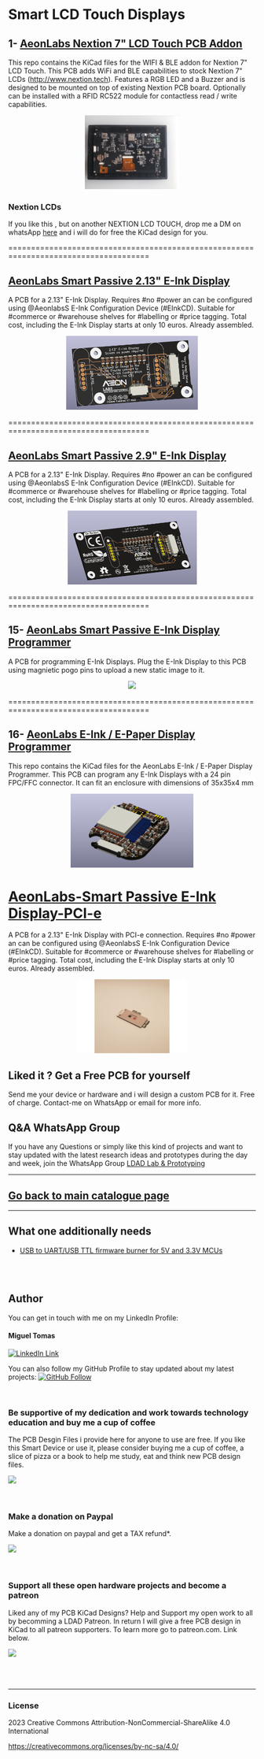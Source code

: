 # Smart LCD Touch Displays

## 1- [AeonLabs Nextion 7" LCD Touch PCB Addon](https://github.com/aeonSolutions/AeonLabs-Nextion-7--LCD-Touch-PCB-Addon-)
This repo contains the KiCad files for the  WIFI &amp; BLE addon for Nextion 7" LCD Touch. This PCB adds WiFi and BLE capabilities to stock Nextion 7" LCDs (http://www.nextion.tech). Features a RGB LED and a Buzzer and is designed to be mounted on top of existing Nextion PCB board. Optionally can be installed with a RFID RC522 module for contactless read / write capabilities.

<p align="center">
   <img src="https://github.com/aeonSolutions/AeonLabs-Nextion-7--LCD-Touch-PCB-Addon-/blob/main/designs/assembled2.jpg" height="150"> 
</p>

### Nextion LCDs
If you like this , but on another NEXTION LCD TOUCH, drop me a DM on whatsApp [here](https://chat.whatsapp.com/FkNC7u83kuy2QRA5sqjBVg) and i will do for free the KiCad design for you.


=====================================================================================
## [AeonLabs Smart Passive 2.13" E-Ink Display](https://github.com/aeonSolutions/AeonLabs-Smart-Passive-E-Ink-Display)
A PCB for a 2.13" E-Ink Display. Requires #no #power an can be configured using @AeonlabsS E-Ink Configuration Device (#EInkCD). Suitable for #commerce or #warehouse shelves for #labelling or #price tagging. Total cost, including the E-Ink Display starts at only 10 euros. Already assembled.

<p align="center">
   <img src="https://github.com/aeonSolutions/AeonLabs-Smart-Passive-E-Ink-Display/blob/main/Designs/pcb_back.png" height="150"> 
</p>

=====================================================================================
## [AeonLabs Smart Passive 2.9" E-Ink Display](https://github.com/aeonSolutions/AeonLabs-Smart-Passive-2.9-E-Ink-Display)
A PCB for a 2.13" E-Ink Display. Requires #no #power an can be configured using @AeonlabsS E-Ink Configuration Device (#EInkCD). Suitable for #commerce or #warehouse shelves for #labelling or #price tagging. Total cost, including the E-Ink Display starts at only 10 euros. Already assembled.

<p align="center">
   <img src="https://github.com/aeonSolutions/AeonLabs-Smart-Passive-2.9-E-Ink-Display/blob/main/designs/pcb_back.png" height="150"> 
</p>

=====================================================================================
## 15- [AeonLabs Smart Passive E-Ink Display Programmer](https://github.com/aeonSolutions/AeonLabs-Smart-Passive-E-Ink-Display-Programmer)
A PCB for programming E-Ink Displays. Plug the E-Ink Display to this PCB using magnietic pogo pins to upload a new static image to it.

<p align="center">
   <img src="https://github.com/aeonSolutions/AeonLabs-Smart-Passive-E-Ink-Display-Programmer/blob/main/Designs/pcb_front.png" height="150"> 
</p>

=====================================================================================
## 16- [AeonLabs E-Ink / E-Paper Display Programmer](https://github.com/aeonSolutions/AeonLabs-E-Ink-E-Paper-Display-Programmer)
This repo contains the KiCad files for the AeonLabs E-Ink / E-Paper Display Programmer. This PCB can program any E-Ink Displays with a 24 pin FPC/FFC connector. It can fit an enclosure with dimensions of 35x35x4 mm

<p align="center">
   <img src="https://github.com/aeonSolutions/AeonLabs-E-Ink-E-Paper-Display-Programmer/blob/main/Designs/pcb_front.png" height="150"> 
</p>

# [AeonLabs-Smart Passive E-Ink Display-PCI-e](https://github.com/aeonSolutions/AeonLabs-Smart-Passive-E-Ink-Display-PCI-e)
A PCB for a 2.13" E-Ink Display with PCI-e connection. Requires #no #power an can be configured using @AeonlabsS E-Ink Configuration Device (#EInkCD). Suitable for #commerce or #warehouse shelves for #labelling or #price tagging. Total cost, including the E-Ink Display starts at only 10 euros. Already assembled.

<p align="center">
   <img src="https://github.com/aeonSolutions/AeonLabs-Smart-Passive-E-Ink-Display-PCI-e/blob/main/designs/final.jpg" height="150"> 
</p>

## Liked it ? Get a Free PCB for yourself
Send me your device or hardware and i will design a custom PCB for it. Free of charge. Contact-me on WhatsApp or email for more info. 

## Q&A WhatsApp Group
If you have any Questions or simply  like this kind of projects and want to stay updated with the latest research ideas and prototypes during the day and week, join the WhatsApp Group
[LDAD Lab & Prototyping](https://chat.whatsapp.com/FkNC7u83kuy2QRA5sqjBVg)

________________________________________________________________________________________________________________
## [Go back to main catalogue page](https://github.com/aeonSolutions/PCB-Prototyping-Catalogue)
________________________________________________________________________________________________________________

## What one additionally needs
- [USB to UART/USB TTL firmware burner for 5V and 3.3V MCUs ](https://github.com/aeonSolutions/PCB-Prototyping-Catalogue/blob/main/DIY-Maker/README.md) 
<br />
<br />

## Author

You can get in touch with me on my LinkedIn Profile:

#### Miguel Tomas

[![LinkedIn Link](https://img.shields.io/badge/Connect-Miguel--Tomas-blue.svg?logo=linkedin&longCache=true&style=social&label=Connect)](https://www.linkedin.com/in/migueltomas/)

You can also follow my GitHub Profile to stay updated about my latest projects: [![GitHub Follow](https://img.shields.io/badge/Connect-Miguel--Tomas-blue.svg?logo=Github&longCache=true&style=social&label=Follow)](https://github.com/aeonSolutions)

<br>

### Be supportive of my dedication and work towards technology education and buy me a cup of coffee
The PCB Desgin Files i provide here for anyone to use are free. If you like this Smart Device or use it, please consider buying me a cup of coffee, a slice of pizza or a book to help me study, eat and think new PCB design files.

[<img src="https://cdn.buymeacoffee.com/buttons/v2/default-yellow.png" data-canonical-src="https://cdn.buymeacoffee.com/buttons/v2/default-yellow.png" height="50" />](https://www.buymeacoffee.com/migueltomas)

<br />

### Make a donation on Paypal
Make a donation on paypal and get a TAX refund*.

[![](https://github.com/aeonSolutions/PCB-Prototyping-Catalogue/blob/main/paypal_small.png)](http://paypal.me/mtpsilva)

<br>

### Support all these open hardware projects and become a patreon  
Liked any of my PCB KiCad Designs? Help and Support my open work to all by becomming a LDAD Patreon.
In return I will give a free PCB design in KiCad to all patreon supporters. To learn more go to patreon.com. Link below.

[![](https://github.com/aeonSolutions/PCB-Prototyping-Catalogue/blob/main/patreon_small.png)](https://www.patreon.com/ldad)

<br />
<br />

______________________________________________________________________________________________________________________________
### License
2023 Creative Commons Attribution-NonCommercial-ShareAlike 4.0 International

https://creativecommons.org/licenses/by-nc-sa/4.0/



